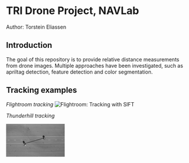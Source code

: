 # TRI Drone Project, NAVLab

Author: Torstein Eliassen

## Introduction

The goal of this repository is to provide relative distance measurements from drone images. Multiple approaches have been investigated, such as apriltag detection, feature detection and color segmentation.

## Tracking examples

*Flightroom tracking*
![Flightroom: Tracking with SIFT](plots/gifs/flightroom.gif)

*Thunderhill tracking*

![Thunderhill: Tracking with SIFT](plots/gifs/thunderhill.gif)

